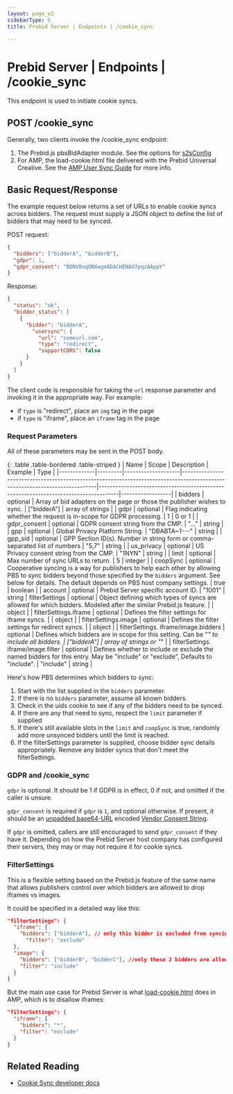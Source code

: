 ```yaml
---
layout: page_v2
sidebarType: 5
title: Prebid Server | Endpoints | /cookie_sync

---
```


# Prebid Server | Endpoints | /cookie_sync

This endpoint is used to initiate cookie syncs.

## POST /cookie_sync

Generally, two clients invoke the /cookie_sync endpoint:

1. The Prebid.js pbsBidAdapter module. See the options for [s2sConfig](/dev-docs/publisher-api-reference/setConfig.html#setConfig-Server-to-Server)
1. For AMP, the load-cookie.html file delivered with the Prebid Universal Creative. See the [AMP User Sync Guide](/dev-docs/show-prebid-ads-on-amp-pages.html#user-sync) for more info.

## Basic Request/Response

The example request below returns a set of URLs to enable cookie syncs across bidders. The request
must supply a JSON object to define the list of bidders that may need to be synced.

POST request:

```json
{
  "bidders": ["bidderA", "bidderB"],
  "gdpr": 1,
  "gdpr_consent": "BONV8oqONXwgmADACHENAO7pqzAAppY"
}
```

Response:

```json
{
  "status": "ok",
  "bidder_status": [
    {
      "bidder": "bidderA",
        "usersync": {
          "url": "someurl.com",
          "type": "redirect",
          "supportCORS": false
      }
    }
  ]
}
```

The client code is responsible for taking the `url` response parameter and invoking it in the appropriate way. For example:

- if `type` is "redirect", place an `img` tag in the page
- if `type` is "iframe", place an `iframe` tag in the page

### Request Parameters

All of these parameters may be sent in the POST body.

{: .table .table-bordered .table-striped }
| Name         | Scope              | Description                                                                                                                 | Example                                                                             | Type             |
|-------------|---------|--------------------|-----------------------------------------------------------------------------------------------------------------------------|-------------------------------------------------------------------------------------|------------------|
| bidders | optional | Array of bid adapters on the page or those the publisher wishes to sync. | ["bidderA"] | array of strings |
| gdpr | optional | Flag indicating whether the request is in-scope for GDPR processing. | 1 | 0 or 1 |
| gdpr_consent | optional | GDPR consent string from the CMP. | "..." | string |
| gpp          | optional | Global Privacy Platform String. | "DBABTA~1---" | string |
| gpp_sid          | optional | GPP Section ID(s). Number in string form or comma-separated list of numbers | "5,7" | string |
| us_privacy | optional | US Privacy consent string from the CMP. | "1NYN" | string |
| limit | optional | Max number of sync URLs to return. | 5 | integer |
| coopSync | optional | Cooperative syncing is a way for publishers to help each other by allowing PBS to sync bidders beyond those specified by the `bidders` argument. See below for details. The default depends on PBS host company settings. | true | boolean |
| account | optional | Prebid Server specific account ID. | "1001" | string
| filterSettings | optional | Object defining which types of syncs are allowed for which bidders. Modeled after the similar Prebid.js feature. | | object |
| filterSettings.iframe | optional | Defines the filter settings for iframe syncs. | | object |
| filterSettings.image | optional | Defines the filter settings for redirect syncs. | | object |
| filterSettings. iframe/image.bidders | optional | Defines which bidders are in scope for this setting. Can be "*" to include all bidders. | ["bidderA"] | array of strings or "*" |
| filterSettings. iframe/image.filter | optional | Defines whether to include or exclude the named bidders for this entry. May be "include" or "exclude", Defaults to "include". | "include" | string |

Here's how PBS determines which bidders to sync:

1. Start with the list supplied in the `bidders` parameter.
1. If there is no `bidders` parameter, assume all known bidders.
1. Check in the uids cookie to see if any of the bidders need to be synced.
1. If there are any that need to sync, respect the `limit` parameter if supplied
1. If there's still available slots in the `limit` and `coopSync` is true, randomly add more unsynced bidders until the limit is reached.
1. If the filterSettings parameter is supplied, choose bidder sync details appropriately. Remove any bidder syncs that don't meet the filterSettings.

### GDPR and /cookie_sync

`gdpr` is optional. It should be 1 if GDPR is in effect, 0 if not, and omitted if the caller is unsure.

`gdpr_consent` is required if `gdpr` is `1`, and optional otherwise. If present, it should be an [unpadded base64-URL](https://tools.ietf.org/html/rfc4648#page-7) encoded [Vendor Consent String](https://github.com/InteractiveAdvertisingBureau/GDPR-Transparency-and-Consent-Framework/blob/master/Consent%20string%20and%20vendor%20list%20formats%20v1.1%20Final.md#vendor-consent-string-format).

If `gdpr` is  omitted, callers are still encouraged to send `gdpr_consent` if they have it.
Depending on how the Prebid Server host company has configured their servers, they may or may not require it for cookie syncs.

### FilterSettings

This is a flexible setting based on the Prebid.js feature of the same name
that allows publishers control over which bidders are allowed to drop iframes
vs images.

It could be specified in a detailed way like this:

```json
"filterSettings": {
  "iframe": {
    "bidders": ["bidderA"], // only this bidder is excluded from syncing iframe pixels, all other bidders are allowed
      "filter": "exclude"
  },
  "image": {
    "bidders": ["bidderB", "bidderC"], //only these 2 bidders are allowed to sync image pixels
    "filter": "include"
  }
}
```

But the main use case for Prebid Server is what [load-cookie.html](/dev-docs/show-prebid-ads-on-amp-pages.html#user-sync) does in AMP, which is to disallow iframes:

```json
"filterSettings": {
  "iframe": {
    "bidders": "*",
    "filter": "exclude"
  }
}
```

## Related Reading

- [Cookie Sync developer docs](/prebid-server/developers/pbs-cookie-sync.html)
